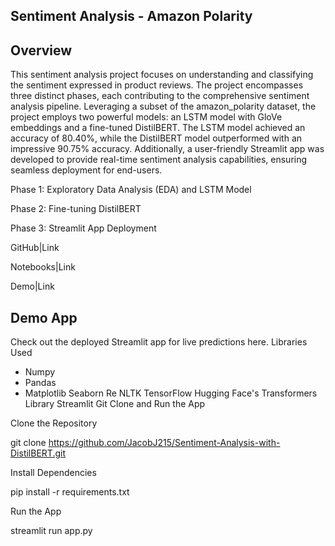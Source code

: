 ## Sentiment Analysis - Amazon Polarity
## Overview

This sentiment analysis project focuses on understanding and classifying the sentiment expressed in product reviews. The project encompasses three distinct phases, each contributing to the comprehensive sentiment analysis pipeline. Leveraging a subset of the amazon_polarity dataset, the project employs two powerful models: an LSTM model with GloVe embeddings and a fine-tuned DistilBERT. The LSTM model achieved an accuracy of 80.40%, while the DistilBERT model outperformed with an impressive 90.75% accuracy. Additionally, a user-friendly Streamlit app was developed to provide real-time sentiment analysis capabilities, ensuring seamless deployment for end-users.

Phase 1: Exploratory Data Analysis (EDA) and LSTM Model

Phase 2: Fine-tuning DistilBERT

Phase 3: Streamlit App Deployment

GitHub|Link

Notebooks|Link

Demo|Link

## Demo App

Check out the deployed Streamlit app for live predictions here.
Libraries Used

- Numpy
- Pandas
- Matplotlib
    Seaborn
    Re
    NLTK
    TensorFlow
    Hugging Face's Transformers Library
    Streamlit
Git Clone and Run the App

Clone the Repository

git clone https://github.com/JacobJ215/Sentiment-Analysis-with-DistilBERT.git

Install Dependencies

pip install -r requirements.txt

Run the App

streamlit run app.py


